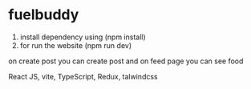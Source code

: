 # fuelbuddy

1. install dependency using (npm install)
2. for run the website (npm run dev)

on create post you can create post and on feed page you can see food

<!-- tech stack use -->
React JS, vite, TypeScript, Redux, talwindcss